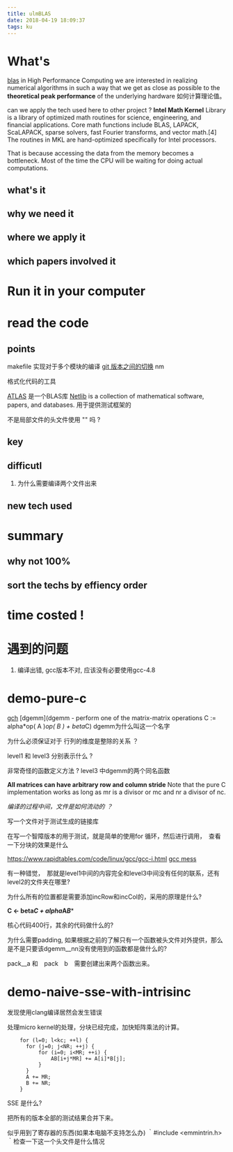 ```yaml
---
title: ulmBLAS
date: 2018-04-19 18:09:37
tags: ku
---
```



# What's
[blas](https://en.wikipedia.org/wiki/Basic_Linear_Algebra_Subprograms)
in High Performance Computing we are interested in realizing numerical
algorithms in such a way that we get as close as possible to the **theoretical
peak performance** of the underlying hardware
如何计算理论值。

can we apply the tech used here to other project ?
**Intel Math Kernel** Library is a library of optimized math routines for science, engineering, and financial applications. Core math functions include BLAS, LAPACK, ScaLAPACK, sparse solvers, fast Fourier transforms, and vector math.[4] The routines in MKL are hand-optimized specifically for Intel processors.

That is because accessing the data from the memory becomes a bottleneck. Most of the time the CPU will be waiting for doing actual computations.


## what's it

## why we need it

## where we apply it

## which papers involved it

# Run it in your computer

# read the code

## points
makefile 实现对于多个模块的编译
[git 版本之间的切换](https://www.atlassian.com/git/tutorials/using-branches/git-checkout)
nm

格式化代码的工具

[ATLAS](http://math-atlas.sourceforge.net/) 是一个BLAS库
[Netlib](http://netlib.org/) is a collection of mathematical software, papers, and databases. 用于提供测试框架的

不是局部文件的头文件使用 "" 吗 ?


## key

## difficutl
1. 为什么需要编译两个文件出来

## new tech used

# summary

## why not 100%

## sort the techs by effiency order

# time costed !


# 遇到的问题
1. 编译出错, gcc版本不对, 应该没有必要使用gcc-4.8

# demo-pure-c
[gch](https://stackoverflow.com/questions/1241399/what-is-a-h-gch-file)
[dgemm](dgemm - perform one of the matrix-matrix operations    C  :=
     alpha*op( A )*op( B ) + beta*C)
dgemm为什么叫这一个名字

为什么必须保证对于 行列的维度是整除的关系 ？

level1 和 level3 分别表示什么 ?

非常奇怪的函数定义方法 ?
level3 中dgemm的两个同名函数

**All matrices can have arbitrary row and column stride**
Note that the pure C implementation works as long as mr is a divisor or mc and nr a divisor of nc.

*编译的过程中间，文件是如何流动的 ？*

写一个文件对于测试生成的链接库

在写一个智障版本的用于测试，就是简单的使用for 循环，然后进行调用，　查看一下分块的效果是什么

https://www.rapidtables.com/code/linux/gcc/gcc-i.html
[gcc mess](https://wiki.gentoo.org/wiki/GCC_optimization#-msse.2C_-msse2.2C_-msse3.2C_-mmmx.2C_-m3dnow)

有一种错觉，　那就是level1中间的内容完全和level3中间没有任何的联系，还有level2的文件夹在哪里?

为什么所有的位置都是需要添加incRow和incCol的，采用的原理是什么?

**C <- beta*C + alpha*A*B****

核心代码400行，其余的代码做什么的?

为什么需要padding, 如果根据之前的了解只有一个函数被头文件对外提供，那么是不是只要该dgemm\__nn没有使用到的函数都是做什么的?

pack_\_a 和　pack　b　需要创建出来两个函数出来。

# demo-naive-sse-with-intrisinc
发现使用clang编译居然会发生错误

处理micro kernel的处理，分块已经完成，加快矩阵乘法的计算。

```
    for (l=0; l<kc; ++l) {
      for (j=0; j<NR; ++j) {
          for (i=0; i<MR; ++i) {
              AB[i+j*MR] += A[i]*B[j];
          }
      }
      A += MR;
      B += NR;
    }
```

SSE 是什么?

把所有的版本全部的测试结果合并下来。

似乎用到了寄存器的东西(如果本电脑不支持怎么办)
｀#include <emmintrin.h>｀检查一下这一个头文件是什么情况
